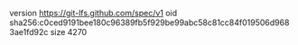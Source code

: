 version https://git-lfs.github.com/spec/v1
oid sha256:c0ced9191bee180c96389fb5f929be99abc58c81cc84f019506d9683ae1fd92c
size 4270
